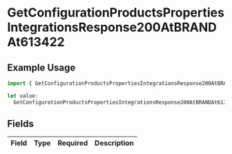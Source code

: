 # GetConfigurationProductsPropertiesIntegrationsResponse200AtBRANDAt613422

## Example Usage

```typescript
import { GetConfigurationProductsPropertiesIntegrationsResponse200AtBRANDAt613422 } from "@vercel/sdk/models/getconfigurationproductsop.js";

let value:
  GetConfigurationProductsPropertiesIntegrationsResponse200AtBRANDAt613422 = {};
```

## Fields

| Field       | Type        | Required    | Description |
| ----------- | ----------- | ----------- | ----------- |